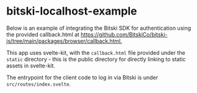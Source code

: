# bitski-localhost-example

Below is an example of integrating the Bitski SDK for authentication using the provided callback.html at [https://github.com/BitskiCo/bitski-js/tree/main/packages/browser/callback.html. ](https://github.com/BitskiCo/bitski-js/blob/main/packages/browser/callback.html)

This app uses svelte-kit, with the `callback.html` file provided under the `static` directory - this is the public directory for directly linking to static assets in svelte-kit. 

The entrypoint for the client code to log in via Bitski is under `src/routes/index.svelte`.
